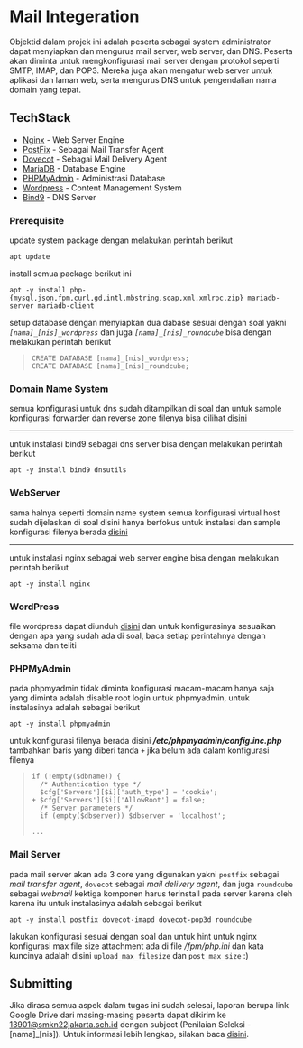 # Mail Integeration

Objektid dalam projek ini adalah peserta sebagai system administrator dapat menyiapkan dan mengurus mail server, web server, dan DNS. Peserta akan diminta untuk mengkonfigurasi mail server dengan protokol seperti SMTP, IMAP, dan POP3. Mereka juga akan mengatur web server untuk aplikasi dan laman web, serta mengurus DNS untuk pengendalian nama domain yang tepat.

## TechStack

- [Nginx](https://nginx.org/en/) - Web Server Engine
- [PostFix](https://www.postfix.org/) - Sebagai Mail Transfer Agent
- [Dovecot](https://www.dovecot.org/) - Sebagai Mail Delivery Agent
- [MariaDB](https://mariadb.org/) - Database Engine
- [PHPMyAdmin](https://www.phpmyadmin.net/) - Administrasi Database
- [Wordpress](https://wordpress.com/id/) - Content Management System
- [Bind9](https://www.isc.org/bind/) - DNS Server

### Prerequisite

update system package dengan melakukan perintah berikut

```
apt update
```

install semua package berikut ini

```
apt -y install php-{mysql,json,fpm,curl,gd,intl,mbstring,soap,xml,xmlrpc,zip} mariadb-server mariadb-client
```

setup database dengan menyiapkan dua dabase sesuai dengan soal yakni _`[nama]_[nis]_wordpress`_ dan juga _`[nama]_[nis]_roundcube`_ bisa dengan melakukan perintah berikut

> ```
> CREATE DATABASE [nama]_[nis]_wordpress;
> CREATE DATABASE [nama]_[nis]_roundcube;
> ```

### Domain Name System

semua konfigurasi untuk dns sudah ditampilkan di soal dan untuk sample konfigurasi forwarder dan reverse zone filenya bisa dilihat [disini](/sample/dns/)

---

untuk instalasi bind9 sebagai dns server bisa dengan melakukan perintah berikut

```
apt -y install bind9 dnsutils
```

### WebServer

sama halnya seperti domain name system semua konfigurasi virtual host sudah dijelaskan di soal disini hanya berfokus untuk instalasi dan sample konfigurasi filenya berada [disini](/sample/nginx.conf)

---

untuk instalasi nginx sebagai web server engine bisa dengan melakukan perintah berikut

```
apt -y install nginx
```

### WordPress

file wordpress dapat diunduh [disini](./wordpress-latest.zip) dan untuk konfigurasinya sesuaikan dengan apa yang sudah ada di soal, baca setiap perintahnya dengan seksama dan teliti

### PHPMyAdmin

pada phpmyadmin tidak diminta konfigurasi macam-macam hanya saja yang diminta adalah disable root login untuk phpmyadmin, untuk instalasinya adalah sebagai berikut

```
apt -y install phpmyadmin
```

untuk konfigurasi filenya berada disini **_/etc/phpmyadmin/config.inc.php_** tambahkan baris yang diberi tanda `+` jika belum ada dalam konfigurasi filenya

> ```
> if (!empty($dbname)) {
>   /* Authentication type */
>   $cfg['Servers'][$i]['auth_type'] = 'cookie';
> + $cfg['Servers'][$i]['AllowRoot'] = false;
>   /* Server parameters */
>   if (empty($dbserver)) $dbserver = 'localhost';
>
> ...
> ```

### Mail Server

pada mail server akan ada 3 core yang digunakan yakni `postfix` sebagai _mail transfer agent_, `dovecot` sebagai _mail delivery agent_, dan juga `roundcube` sebagai _webmail_ kektiga komponen harus terinstall pada server karena oleh karena itu untuk instalasinya adalah sebagai berikut

```
apt -y install postfix dovecot-imapd dovecot-pop3d roundcube
```

lakukan konfigurasi sesuai dengan soal dan untuk hint untuk nginx konfigurasi max file size attachment ada di file _*/fpm/php.ini*_ dan kata kuncinya adalah disini `upload_max_filesize` dan `post_max_size` :)

## Submitting

Jika dirasa semua aspek dalam tugas ini sudah selesai, laporan berupa link Google Drive dari masing-masing peserta dapat dikirim ke 13901@smkn22jakarta.sch.id dengan subject (Penilaian Seleksi - [nama]\_[nis]). Untuk informasi lebih lengkap, silakan baca [disini](./submitting.md).
